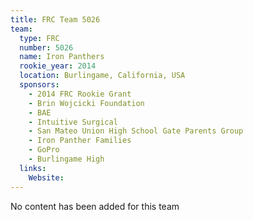 ```yaml
---
title: FRC Team 5026
team:
  type: FRC
  number: 5026
  name: Iron Panthers
  rookie_year: 2014
  location: Burlingame, California, USA
  sponsors:
    - 2014 FRC Rookie Grant
    - Brin Wojcicki Foundation
    - BAE
    - Intuitive Surgical
    - San Mateo Union High School Gate Parents Group
    - Iron Panther Families
    - GoPro
    - Burlingame High
  links:
    Website: 
---
```

No content has been added for this team